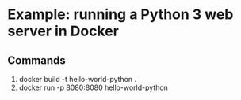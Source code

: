 # Example: running a Python 3 web server in Docker

## Commands
1. docker build -t hello-world-python .
2. docker run -p 8080:8080 hello-world-python
